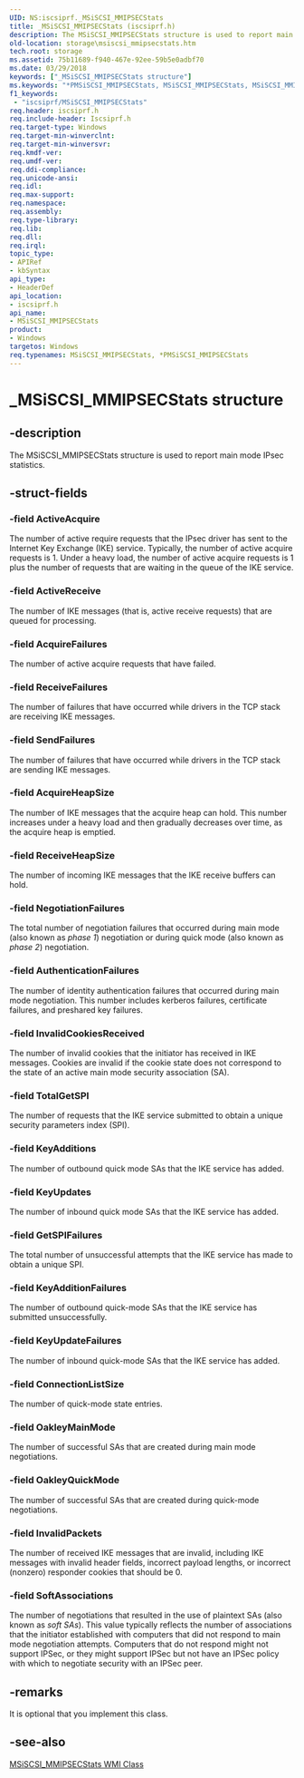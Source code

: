 ```yaml
---
UID: NS:iscsiprf._MSiSCSI_MMIPSECStats
title: _MSiSCSI_MMIPSECStats (iscsiprf.h)
description: The MSiSCSI_MMIPSECStats structure is used to report main mode IPsec statistics.
old-location: storage\msiscsi_mmipsecstats.htm
tech.root: storage
ms.assetid: 75b11689-f940-467e-92ee-59b5e0adbf70
ms.date: 03/29/2018
keywords: ["_MSiSCSI_MMIPSECStats structure"]
ms.keywords: "*PMSiSCSI_MMIPSECStats, MSiSCSI_MMIPSECStats, MSiSCSI_MMIPSECStats structure [Storage Devices], PMSiSCSI_MMIPSECStats, PMSiSCSI_MMIPSECStats structure pointer [Storage Devices], _MSiSCSI_MMIPSECStats, iscsiprf/MSiSCSI_MMIPSECStats, iscsiprf/PMSiSCSI_MMIPSECStats, storage.msiscsi_mmipsecstats, structs-iSCSI_6edce57f-fce5-422a-a98f-049cc6418514.xml"
f1_keywords:
 - "iscsiprf/MSiSCSI_MMIPSECStats"
req.header: iscsiprf.h
req.include-header: Iscsiprf.h
req.target-type: Windows
req.target-min-winverclnt: 
req.target-min-winversvr: 
req.kmdf-ver: 
req.umdf-ver: 
req.ddi-compliance: 
req.unicode-ansi: 
req.idl: 
req.max-support: 
req.namespace: 
req.assembly: 
req.type-library: 
req.lib: 
req.dll: 
req.irql: 
topic_type:
- APIRef
- kbSyntax
api_type:
- HeaderDef
api_location:
- iscsiprf.h
api_name:
- MSiSCSI_MMIPSECStats
product:
- Windows
targetos: Windows
req.typenames: MSiSCSI_MMIPSECStats, *PMSiSCSI_MMIPSECStats
---
```


# _MSiSCSI_MMIPSECStats structure


## -description


The MSiSCSI_MMIPSECStats structure is used to report main mode IPsec statistics. 


## -struct-fields




### -field ActiveAcquire

The number of active require requests that the IPsec driver has sent to the Internet Key Exchange (IKE) service. Typically, the number of active acquire requests is 1. Under a heavy load, the number of active acquire requests is 1 plus the number of requests that are waiting in the queue of the IKE service. 


### -field ActiveReceive

The number of IKE messages (that is, active receive requests) that are queued for processing.


### -field AcquireFailures

The number of active acquire requests that have failed.


### -field ReceiveFailures

The number of failures that have occurred while drivers in the TCP stack are receiving IKE messages.


### -field SendFailures

The number of failures that have occurred while drivers in the TCP stack are sending IKE messages.


### -field AcquireHeapSize

The number of IKE messages that the acquire heap can hold. This number increases under a heavy load and then gradually decreases over time, as the acquire heap is emptied.


### -field ReceiveHeapSize

The number of incoming IKE messages that the IKE receive buffers can hold.


### -field NegotiationFailures

The total number of negotiation failures that occurred during main mode (also known as <i>phase 1</i>) negotiation or during quick mode (also known as <i>phase 2</i>) negotiation.


### -field AuthenticationFailures

The number of identity authentication failures that occurred during main mode negotiation. This number includes kerberos failures, certificate failures, and preshared key failures.


### -field InvalidCookiesReceived

The number of invalid cookies that the initiator has received in IKE messages. Cookies are invalid if the cookie state does not correspond to the state of an active main mode security association (SA).


### -field TotalGetSPI

The number of requests that the IKE service submitted to obtain a unique security parameters index (SPI).


### -field KeyAdditions

The number of outbound quick mode SAs that the IKE service has added.


### -field KeyUpdates

The number of inbound quick mode SAs that the IKE service has added.


### -field GetSPIFailures

The total number of unsuccessful attempts that the IKE service has made to obtain a unique SPI. 


### -field KeyAdditionFailures

The number of outbound quick-mode SAs that the IKE service has submitted unsuccessfully.


### -field KeyUpdateFailures

The number of inbound quick-mode SAs that the IKE service has added.


### -field ConnectionListSize

The number of quick-mode state entries.


### -field OakleyMainMode

The number of successful SAs that are created during main mode negotiations.


### -field OakleyQuickMode

The number of successful SAs that are created during quick-mode negotiations.


### -field InvalidPackets

The number of received IKE messages that are invalid, including IKE messages with invalid header fields, incorrect payload lengths, or incorrect (nonzero) responder cookies that should be 0.


### -field SoftAssociations

The number of negotiations that resulted in the use of plaintext SAs (also known as <i>soft SAs</i>). This value typically reflects the number of associations that the initiator established with computers that did not respond to main mode negotiation attempts. Computers that do not respond might not support IPSec, or they might support IPSec but not have an IPSec policy with which to negotiate security with an IPSec peer.


## -remarks



It is optional that you implement this class.




## -see-also




<a href="https://docs.microsoft.com/windows-hardware/drivers/storage/msiscsi-mmipsecstats-wmi-class">MSiSCSI_MMIPSECStats WMI Class</a>
 

 

